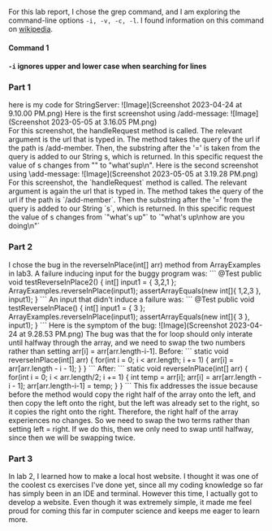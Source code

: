 
For this lab report, I chose the grep command, and I am exploring the command-line options `-i, -v, -c, -l`. I found information on this command on [wikipedia](https://en.wikibooks.org/wiki/Grep). 

<h4> Command 1 <h4>
	
`-i` ignores upper and lower case when searching for lines

<h3>Part 1</h3>
here is my code for StringServer: ![Image](Screenshot 2023-04-24 at 9.10.00 PM.png)
Here is the first screenshot using /add-message: ![Image](Screenshot 2023-05-05 at 3.16.05 PM.png) <br>
For this screenshot, the handleRequest method is called. The relevant argument is the url that is typed in. The method takes the query of the url if
the path is /add-member. Then, the substring after the '=' is taken from the query is added to our String s, which is returned. In this specific request
the value of s changes from "" to "what'sup\n". 
Here is the second screenshot using \add-message: ![Image](Screenshot 2023-05-05 at 3.19.28 PM.png) <br>
For this screenshot, the `handleRequest` method is called. The relevant argument is again the url that is typed in. The method takes the query of the url
if the path is `/add-member`. Then the substring after the '=' from the query is added to our String `s`, which is returned. In this specific request
the value of s changes from `"what's up"` to `"what's up\nhow are you doing\n"`
<h3>Part 2</h3>
I chose the bug in the reverseInPlace(int[] arr) method from ArrayExamples in lab3. A failure inducing input for the buggy program was:
```
@Test
  public void testReverseInPlace2() {
    int[] input1 = { 3,2,1 };
    ArrayExamples.reverseInPlace(input1);
    assertArrayEquals(new int[]{ 1,2,3 }, input1);
  }
 ```
 An input that didn't induce a failure was:
 ```
 	@Test 
	public void testReverseInPlace() {
    int[] input1 = { 3 };
    ArrayExamples.reverseInPlace(input1);
    assertArrayEquals(new int[]{ 3 }, input1);
	}
 ```
 Here is the symptom of the bug:
 ![Image](Screenshot 2023-04-24 at 9.28.53 PM.png)
 The bug was that the for loop should only interate until halfway through the array, and we need to swap the two numbers rather than setting
 arr[i] = arr[arr.length-i-1].
 Before:
 ```
 static void reverseInPlace(int[] arr) {
    for(int i = 0; i < arr.length; i += 1) {
      arr[i] = arr[arr.length - i - 1];
    }
  }
  ```
  After:
  ```
  static void reverseInPlace(int[] arr) {
    for(int i = 0; i < arr.length/2; i += 1) {
      int temp = arr[i];
      arr[i] = arr[arr.length - i - 1];
      arr[arr.length-i-1] = temp;
    }
  }
  ```
  This fix addresses the issue because before the method would copy the right half of the array onto the left, and then copy the left onto the right,
  but the left was already set to the right, so it copies the right onto the right. Therefore, the right half of the array experiences no changes. So
  we need to swap the two terms rather than setting left = right. If we do this, then we only need to swap until halfway, since then we will be swapping twice.
  <h3>Part 3</h3>
  In lab 2, I learned how to make a local host website. I thought it was one of the coolest cs exercises I've done yet, since all my coding knowledge
  so far has simply been in an IDE and terminal. However this time, I actually got to develop a website. Even though it was extremely simple, it made me 
  feel proud for coming this far in computer science and keeps me eager to learn more. 

